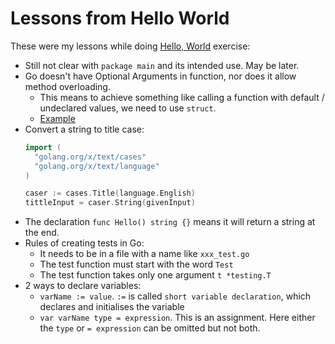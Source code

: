 # Lessons from Hello World

These were my lessons while doing [Hello, World](https://quii.gitbook.io/learn-go-with-tests/go-fundamentals/hello-world) exercise:
- Still not clear with `package main` and its intended use. May be later.
- Go doesn't have Optional Arguments in function, nor does it allow method overloading.
  - This means to achieve something like calling a function with default / undeclared values, we need to use `struct`.
  - [Example](hello.go#11)
- Convert a string to title case:
  ```go
  import (
    "golang.org/x/text/cases"
    "golang.org/x/text/language"
  )
  
  caser := cases.Title(language.English)
  tittleInput = caser.String(givenInput)
  ```
- The declaration `func Hello() string {}` means it will return a string at the end.
- Rules of creating tests in Go:
  - It needs to be in a file with a name like `xxx_test.go`
  - The test function must start with the word `Test`
  - The test function takes only one argument `t *testing.T`
- 2 ways to declare variables:
  - `varName := value`. `:=` is called `short variable declaration`, which declares and initialises the variable
  - `var varName type = expression`. This is an assignment. Here either the `type` or `= expression` can be omitted but not both.
